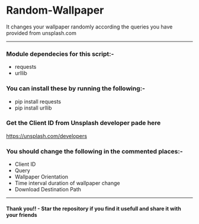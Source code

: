 # Random-Wallpaper
It changes your wallpaper randomly according the queries you have provided from unsplash.com

---------------------------------------------------------------------------------------------------

### Module dependecies for this script:-

- requests
- urllib

### You can install these by running the following:-

- pip install requests
- pip install urllib


### Get the Client ID from Unsplash developer pade here

https://unsplash.com/developers

### You should change the following in the **commented** places:-

- Client ID
- Query
- Wallpaper Orientation
- Time interval duration of wallpaper change 
- Download Destination Path

---------------------------------------------------------------------------------------------------

#### **Thank you!! - Star the repository if you find it usefull and share it with your friends**

